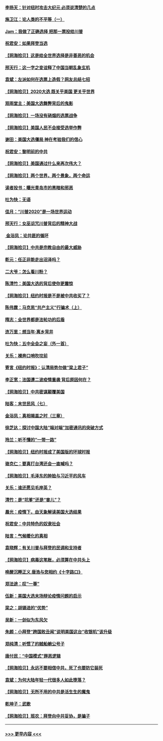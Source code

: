 #### [李扬天：针对纽时攻击大纪元 必须说清楚的几点](../pages/nsc993/n12536001.md?t=11092202) 
#### [施卫江：论人类的不平等（一）](../pages/nsc993/n12535700.md?t=11092202) 
#### [Jam：我做了正确选择 把那一票投给川普](../pages/nsc993/n12535743.md?t=11092202) 
#### [祝君安：如果拜登当选](../pages/nsc993/n12535726.md?t=11092202) 
#### [【网海拾贝】这是给全世界选择是非善恶的机会](../pages/nsc993/n12535061.md?t=11092202) 
#### [邢天行：这一字之变诠释了中国当朝乱象玄机](../pages/nsc993/n12533446.md?t=11092202) 
#### [袁斌：左派如何在选票上造假？网友总结七招](../pages/nsc993/n12533180.md?t=11092202) 
#### [【网海拾贝】2020大选 既关乎美国 更关乎世界](../pages/nsc993/n12533161.md?t=11092202) 
#### [观雨堂主：美国大选舞弊背后的鬼影](../pages/nsc993/n12533153.md?t=11092202) 
#### [【网海拾贝】一场没有硝烟的选票战争](../pages/nsc993/n12531883.md?t=11092202) 
#### [【网海拾贝】美国人民不会接受选举作弊](../pages/nsc993/n12528850.md?t=11092202) 
#### [谢田：美国大选僵局 神在考验我们的信心](../pages/nsc993/n12527932.md?t=11092202) 
#### [祝君安：黎明前的中共](../pages/nsc993/n12524071.md?t=11092202) 
#### [【网海拾贝】美国通过什么来再次伟大？](../pages/nsc993/n12523844.md?t=11092202) 
#### [【网海拾贝】两个世界，两个景象，两个命运](../pages/nsc993/n12521419.md?t=11092202) 
#### [读者投书：曝光青岛市的黑暗和邪恶](../pages/nsc993/n12520988.md?t=11092202) 
#### [吐为快：无语](../pages/nsc993/n12518588.md?t=11092202) 
#### [佳月：“川普2020”是一场世界运动](../pages/nsc993/n12518581.md?t=11092202) 
#### [邢天行：女巫诅咒川普背后的精神大战](../pages/nsc993/n12517257.md?t=11092202) 
#### [ 金浴凤：论共匪的循环](../pages/nsc993/n12517133.md?t=11092202) 
#### [【网海拾贝】中共是宗教自由的最大威胁](../pages/nsc993/n12516879.md?t=11092202) 
#### [乾元：任正非能走出沼泽吗？](../pages/nsc993/n12515831.md?t=11092202) 
#### [二大爷：怎么看川粉？](../pages/nsc993/n12515820.md?t=11092202) 
#### [陈清竹：美国大选的背后使你更震惊](../pages/nsc993/n12515589.md?t=11092202) 
#### [【网海拾贝】纽约时报是不是被中共收买了？](../pages/nsc993/n12515122.md?t=11092202) 
#### [陈伟霆：马克思“共产主义”行骗术（上）](../pages/nsc993/n12510217.md?t=11092202) 
#### [隋志：全世界都是法轮功的后盾](../pages/nsc993/n12510636.md?t=11092202) 
#### [连万里：想当年‧离乡背井](../pages/nsc993/n12510623.md?t=11092202) 
#### [吐为快：五中全会之妄（外一首）](../pages/nsc993/n12510470.md?t=11092202) 
#### [关乐：裸奔口哨吹坟前](../pages/nsc993/n12510403.md?t=11092202) 
#### [寄言《纽约时报》：认清局势勿做“梁上君子”](../pages/nsc993/n12510042.md?t=11092202) 
#### [李正宽：法国遭二波疫情重袭 背后原因何在？](../pages/nsc993/n12509971.md?t=11092202) 
#### [【网海拾贝】中共密谋颠覆美国](../pages/nsc993/n12509816.md?t=11092202) 
#### [陆客：末世民风（七）](../pages/nsc993/n12507822.md?t=11092202) 
#### [金浴凤：真相揭盖之时（三章）](../pages/nsc993/n12507804.md?t=11092202) 
#### [徐芝达：探讨中国大陆“端对端”加密通讯的突破方式](../pages/nsc993/n12507682.md?t=11092202) 
#### [玲兰：听不懂的“一带一路”](../pages/nsc993/n12507669.md?t=11092202) 
#### [【网海拾贝】纽约时报成了美国版的环球时报](../pages/nsc993/n12507053.md?t=11092202) 
#### [骆克仁：要真打台湾还会一直喊吗？](../pages/nsc993/n12506843.md?t=11092202) 
#### [【网海拾贝】毛泽东的肿脸与习近平的风车](../pages/nsc993/n12504537.md?t=11092202) 
#### [关乐：谁还愿见毛岸英？](../pages/nsc993/n12503866.md?t=11092202) 
#### [清竹：是“坑爹”还是“害儿”？](../pages/nsc993/n12503034.md?t=11092202) 
#### [晨光：疫情下，由天象解读美国大选结果](../pages/nsc993/n12502536.md?t=11092202) 
#### [祝君安：中共特色的奴隶社会](../pages/nsc993/n12501529.md?t=11092202) 
#### [陆言：气候暖化的真相](../pages/nsc993/n12501183.md?t=11092202) 
#### [袁晓辉：有关川普与拜登的民调和支持者](../pages/nsc993/n12500433.md?t=11092202) 
#### [【网海拾贝】病毒这笔账，必须算在中共头上](../pages/nsc993/n12500320.md?t=11092202) 
#### [唤醒沉睡正义 唐浩与您相约《十字路口》](../pages/nsc993/n12497980.md?t=11092202) 
#### [郑法途：叹“一尊”](../pages/nsc993/n12498837.md?t=11092202) 
#### [伍新：美国大选末场辩论疫情问题的启示](../pages/nsc993/n12498829.md?t=11092202) 
#### [梁之：胡锡进的“优势”](../pages/nsc993/n12498780.md?t=11092202) 
#### [吴新：一剑似为东风欠](../pages/nsc993/n12498772.md?t=11092202) 
#### [朱颜：小拜登“跨国败丑闻”说明美国这台“收银机”该升级](../pages/nsc993/n12498731.md?t=11092202) 
#### [郑纯清：听惯了的贼船艄公号子](../pages/nsc993/n12498721.md?t=11092202) 
#### [唐付民：“中国模式”罪恶逻辑](../pages/nsc993/n12498310.md?t=11092202) 
#### [【网海拾贝】永远不要相信中共，死了也要防它装死](../pages/nsc993/n12498162.md?t=11092202) 
#### [袁斌：为何大陆年轻一代很多人如此堕落？](../pages/nsc993/n12495696.md?t=11092202) 
#### [【网海拾贝】无所不用的中共是活生生的魔鬼](../pages/nsc993/n12495621.md?t=11092202) 
#### [乾坤子：武歌](../pages/nsc993/n12493391.md?t=11092202) 
#### [【网海拾贝】班农：拜登向中共妥协，是骗子](../pages/nsc993/n12492877.md?t=11092202) 

----
#### [ >>> 更早内容 <<< ](../indexes/nsc993-earlier.md)
